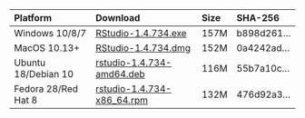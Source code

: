 
| Platform            | Download                                                                                                                                                              | Size | SHA-256                                                                                                              |
|:--------------------|:----------------------------------------------------------------------------------------------------------------------------------------------------------------------|:-----|:---------------------------------------------------------------------------------------------------------------------|
| Windows 10/8/7      | <a href="https://s3.amazonaws.com/rstudio-ide-build/desktop/windows/RStudio-1.4.734.exe"><i class="fa fa-download"></i> RStudio-1.4.734.exe</a>                       | 157M | <span class="sha256" data-sha256="b898d2618da99dbc059b12c7b9d7c9daca5759b9d590f0f686b23905e8d18ddb">b898d261…</span> |
| MacOS 10.13+        | <a href="https://s3.amazonaws.com/rstudio-ide-build/desktop/macos/RStudio-1.4.734.dmg"><i class="fa fa-download"></i> RStudio-1.4.734.dmg</a>                         | 152M | <span class="sha256" data-sha256="0a4242ad356d0551f59736871ea5250c99ead5b7ee16c8ada4f9ff141ac9bf51">0a4242ad…</span> |
| Ubuntu 18/Debian 10 | <a href="https://s3.amazonaws.com/rstudio-ide-build/desktop/bionic/amd64/rstudio-1.4.734-amd64.deb"><i class="fa fa-download"></i> rstudio-1.4.734-amd64.deb</a>      | 116M | <span class="sha256" data-sha256="55b7a10ce3709ab7a0e5250073a82c6a6c1a61347062cda26102f39023c98ba9">55b7a10c…</span> |
| Fedora 28/Red Hat 8 | <a href="https://s3.amazonaws.com/rstudio-ide-build/desktop/centos8/x86_64/rstudio-1.4.734-x86_64.rpm"><i class="fa fa-download"></i> rstudio-1.4.734-x86\_64.rpm</a> | 132M | <span class="sha256" data-sha256="476d92a3956ccb2096c050150422a4d5842eafb23d667293ffa733dd2103a104">476d92a3…</span> |
